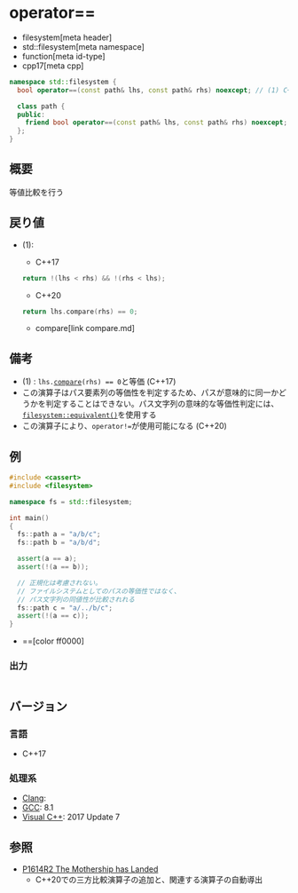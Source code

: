 # operator==
* filesystem[meta header]
* std::filesystem[meta namespace]
* function[meta id-type]
* cpp17[meta cpp]

```cpp
namespace std::filesystem {
  bool operator==(const path& lhs, const path& rhs) noexcept; // (1) C++17

  class path {
  public:
    friend bool operator==(const path& lhs, const path& rhs) noexcept; // (1) C++20
  };
}
```

## 概要
等値比較を行う


## 戻り値
- (1):
    - C++17
    ```cpp
    return !(lhs < rhs) && !(rhs < lhs);
    ```

    - C++20
    ```cpp
    return lhs.compare(rhs) == 0;
    ```
    * compare[link compare.md]


## 備考
- (1) : `lhs.`[`compare`](compare.md)`(rhs) == 0`と等価 (C++17)
- この演算子はパス要素列の等価性を判定するため、パスが意味的に同一かどうかを判定することはできない。パス文字列の意味的な等価性判定には、[`filesystem::equivalent()`](/reference/filesystem/equivalent.md)を使用する
- この演算子により、`operator!=`が使用可能になる (C++20)


## 例
```cpp example
#include <cassert>
#include <filesystem>

namespace fs = std::filesystem;

int main()
{
  fs::path a = "a/b/c";
  fs::path b = "a/b/d";

  assert(a == a);
  assert(!(a == b));

  // 正規化は考慮されない。
  // ファイルシステムとしてのパスの等価性ではなく、
  // パス文字列の同値性が比較されれる
  fs::path c = "a/../b/c";
  assert(!(a == c));
}
```
* ==[color ff0000]

### 出力
```
```

## バージョン
### 言語
- C++17

### 処理系
- [Clang](/implementation.md#clang):
- [GCC](/implementation.md#gcc): 8.1
- [Visual C++](/implementation.md#visual_cpp): 2017 Update 7


## 参照
- [P1614R2 The Mothership has Landed](https://www.open-std.org/jtc1/sc22/wg21/docs/papers/2019/p1614r2.html)
    - C++20での三方比較演算子の追加と、関連する演算子の自動導出
